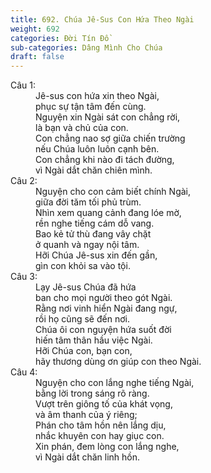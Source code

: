 ```yaml
---
title: 692. Chúa Jê-Sus Con Hứa Theo Ngài
weight: 692
categories: Đời Tín Đồ
sub-categories: Dâng Mình Cho Chúa
draft: false
---
```

<dl><dt>Câu 1:</dt><dd data-verse="1">Jê-sus con hứa xin theo Ngài, <br/>phục sự tận tâm đến cùng. <br/>Nguyện xin Ngài sát con chẳng rời, <br/>là bạn và chủ của con. <br/>Con chẳng nao sợ giữa chiến trường <br/>nếu Chúa luôn luôn cạnh bên. <br/>Con chẳng khi nào đi tách đường, <br/>vì Ngài dắt chăn chiên mình. </dd><dt>Câu 2:</dt><dd data-verse="2">Nguyện cho con cảm biết chính Ngài, <br/>giữa đời tăm tối phủ trùm. <br/>Nhìn xem quang cảnh đang lóe mờ, <br/>rền nghe tiếng cám dỗ vang. <br/>Bao kẻ tử thù đang vây chặt <br/>ở quanh và ngay nội tâm. <br/>Hỡi Chúa Jê-sus xin đến gần, <br/>gìn con khỏi sa vào tội. </dd><dt>Câu 3:</dt><dd data-verse="3">Lạy Jê-sus Chúa đã hứa <br/>ban cho mọi người theo gót Ngài. <br/>Rằng nơi vinh hiển Ngài đang ngự, <br/>rồi họ cũng sẽ đến nơi. <br/>Chúa ôi con nguyện hứa suốt đời <br/>hiến tâm thân hầu việc Ngài. <br/>Hỡi Chúa con, bạn con, <br/>hãy thương dùng ơn giúp con theo Ngài. </dd><dt>Câu 4:</dt><dd data-verse="4">Nguyện cho con lắng nghe tiếng Ngài, <br/>bằng lời trong sáng rõ ràng. <br/>Vượt trên giông tố của khát vọng, <br/>và âm thanh của ý riêng; <br/>Phán cho tâm hồn nên lắng dịu, <br/>nhắc khuyên con hay giục con. <br/>Xin phán, đem lòng con lắng nghe, <br/>vì Ngài dắt chăn linh hồn. </dd></dl>